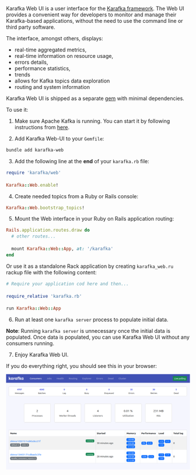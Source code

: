 Karafka Web UI is a user interface for the [Karafka framework](https://github.com/karafka/karafka). The Web UI provides a convenient way for developers to monitor and manage their Karafka-based applications, without the need to use the command line or third party software.

The interface, amongst others, displays:

- real-time aggregated metrics,
- real-time information on resource usage,
- errors details,
- performance statistics,
- trends
- allows for Kafka topics data exploration
- routing and system information

Karafka Web UI is shipped as a separate [gem](https://rubygems.org/gems/karafka-web) with minimal dependencies.

To use it:

1. Make sure Apache Kafka is running. You can start it by following instructions from [here](Setting-up-Kafka).

2. Add Karafka Web-UI to your `Gemfile`:

```bash
bundle add karafka-web
```

3. Add the following line at the **end** of your `karafka.rb` file:

```ruby
require 'karafka/web'

Karafka::Web.enable!
```

4. Create needed topics from a Ruby or Rails console:

```ruby
Karafka::Web.bootstrap_topics!
```

5. Mount the Web interface in your Ruby on Rails application routing:

```ruby
Rails.application.routes.draw do
  # other routes...

  mount Karafka::Web::App, at: '/karafka'
end
```

Or use it as a standalone Rack application by creating `karafka_web.ru` rackup file with the following content:

```ruby
# Require your application cod here and then...

require_relative 'karafka.rb'

run Karafka::Web::App
```

6. Run at least one `karafka server` process to populate initial data.

**Note**: Running `karafka server` is unnecessary once the initial data is populated. Once data is populated, you can use Karafka Web UI without any consumers running.

7. Enjoy Karafka Web UI.

If you do everything right, you should see this in your browser:

![karafka web ui](https://raw.githubusercontent.com/karafka/misc/master/printscreens/web-ui.png)
